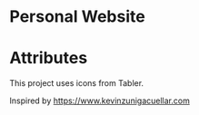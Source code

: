 # Personal Website

# Attributes

This project uses icons from Tabler.

Inspired by https://www.kevinzunigacuellar.com